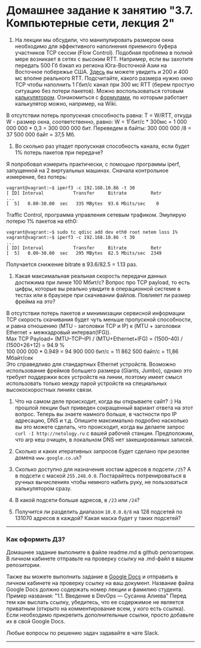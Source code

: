 # Домашнее задание к занятию "3.7. Компьютерные сети, лекция 2"

1. На лекции мы обсудили, что манипулировать размером окна необходимо для эффективного наполнения приемного буфера участников TCP сессии (Flow Control). Подобная проблема в полной мере возникает в сетях с высоким RTT. Например, если вы захотите передать 500 Гб бэкап из региона Юга-Восточной Азии на Восточное побережье США. [Здесь](https://www.cloudping.co/grid) вы можете увидеть и 200 и 400 мс вполне реального RTT. Подсчитайте, какого размера нужно окно TCP чтобы наполнить 1 Гбит/с канал при 300 мс RTT (берем простую ситуацию без потери пакетов). Можно воспользоваться готовым [калькулятором](https://www.switch.ch/network/tools/tcp_throughput/). Ознакомиться с [формулами](https://en.wikipedia.org/wiki/TCP_tuning), по которым работает калькулятор можно, например, на Wiki.  

В отсутствии потерь пропускная способность равна: T = W/RTT, откуда W - размер окна, соответственно, равно: W = 1Гбит/с * 300мс = 1 000 000 000 * 0,3 = 300 000 000 бит. Переведем в байты: 300 000 000 /8 = 37 500 000 байт = 37,5 Мб.  
  
1. Во сколько раз упадет пропускная способность канала, если будет 1% потерь пакетов при передаче?

 Я попробовал измерить практически, с помощью программы iperf, запущенной на 2 виртуальных машинах.
Сначала контрольное измерение, без потерь:
```
vagrant@vagrant:~$ iperf3 -c 192.168.10.86 -t 30
[ ID] Interval           Transfer     Bitrate         Retr
...
[  5]   0.00-30.00  sec   335 MBytes  93.6 Mbits/sec    0  
```
Traffic Control, программа управления сетевым трафиком. Эмулирую потерю 1% пакетов на eth0:  
```
vagrant@vagrant:~$ sudo tc qdisc add dev eth0 root netem loss 1%
vagrant@vagrant:~$ iperf3 -c 192.168.10.86 -t 30
...
[ ID] Interval           Transfer     Bitrate         Retr
[  5]   0.00-30.00  sec   295 MBytes  82.5 Mbits/sec  2349 
```
Получается снижение bitrate  в 93.6/82.5 = 1.13 раз.  


1. Какая  максимальная реальная скорость передачи данных достижима при линке 100 Мбит/с? Вопрос про TCP payload, то есть цифры, которые вы реально увидите в операционной системе в тестах или в браузере при скачивании файлов. Повлияет ли размер фрейма на это?

В отсутствии потерь пакетов и минимизации сервисной информации TCP скорость скачивания будет чуть меньше пропускной способности, и равна отношению (MTU - заголовки TCP и IP) к (MTU + заголовки Ethernet + межкадровый интервал(IFG)).  
Max TCP Payload= (MTU–TCP–IP) / (MTU+Ethernet+IFG) = (1500–40) / (1500+26+12) = 94.9 %  
100 000 000 * 0.949 = 94 900 000 бит/с = 11 862 500 байт/с = 11,86 Мбайт/сек  
Это справедливо для стандартных Ethernet устройств. Возможно использование фреймов большего размера (Giants, Jumbo), однако это требует поддержки всех устройств на линии, поэтому имеет смысл использовать только между парой устройств на специальных высокоскоростных линиях связи.


1. Что на самом деле происходит, когда вы открываете сайт? :)
На прошлой лекции был приведен сокращенный вариант ответа на этот вопрос. Теперь вы знаете намного больше, в частности про IP адресацию, DNS и т.д.
Опишите максимально подробно насколько вы это можете сделать, что происходит, когда вы делаете запрос `curl -I http://netology.ru` с вашей рабочей станции. Предположим, что arp кеш очищен, в локальном DNS нет закешированных записей.

1. Сколько и каких итеративных запросов будет сделано при резолве домена `www.google.co.uk`?

1. Сколько доступно для назначения хостам адресов в подсети `/25`? А в подсети с маской `255.248.0.0`. Постарайтесь потренироваться в ручных вычислениях чтобы немного набить руку, не пользоваться калькулятором сразу.

1. В какой подсети больше адресов, в `/23` или `/24`?

1. Получится ли разделить диапазон `10.0.0.0/8` на 128 подсетей по 131070 адресов в каждой? Какая маска будет у таких подсетей?


 
 ---

### Как оформить ДЗ?

Домашнее задание выполните в файле readme.md в github репозитории. В личном кабинете отправьте на проверку ссылку на .md-файл в вашем репозитории.

Также вы можете выполнить задание в [Google Docs](https://docs.google.com/document/u/0/?tgif=d) и отправить в личном кабинете на проверку ссылку на ваш документ.
Название файла Google Docs должно содержать номер лекции и фамилию студента. Пример названия: "1.1. Введение в DevOps — Сусанна Алиева"
Перед тем как выслать ссылку, убедитесь, что ее содержимое не является приватным (открыто на комментирование всем, у кого есть ссылка). 
Если необходимо прикрепить дополнительные ссылки, просто добавьте их в свой Google Docs.

Любые вопросы по решению задач задавайте в чате Slack.

---
